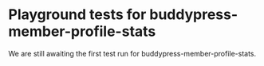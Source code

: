# Playground tests for buddypress-member-profile-stats
We are still awaiting the first test run for buddypress-member-profile-stats.
